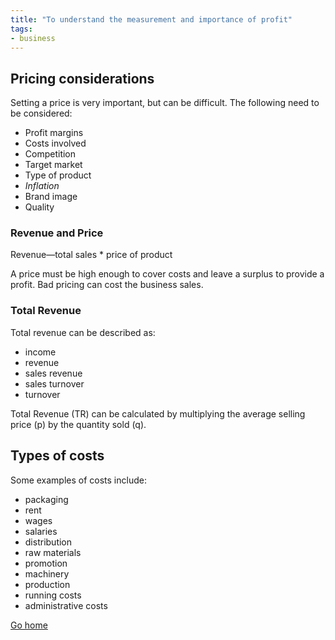 ```yaml
---
title: "To understand the measurement and importance of profit"
tags:
- business
---
```


## Pricing considerations
Setting a price is very important, but can be difficult. The following need to be considered:

- Profit margins
- Costs involved
- Competition
- Target market
- Type of product
- *Inflation*
- Brand image
- Quality

### Revenue and Price

Revenue—total sales * price of product

A price must be high enough to cover costs and leave a surplus to provide a profit. Bad pricing can cost the business sales.

### Total Revenue

Total revenue can be described as:

- income
- revenue
- sales revenue
- sales turnover
- turnover

Total Revenue (TR) can be calculated by multiplying the average selling price (p) by the quantity sold (q).

## Types of costs

Some examples of costs include:

- packaging
- rent
- wages
- salaries
- distribution
- raw materials
- promotion
- machinery
- production
- running costs
- administrative costs



[Go home](/)